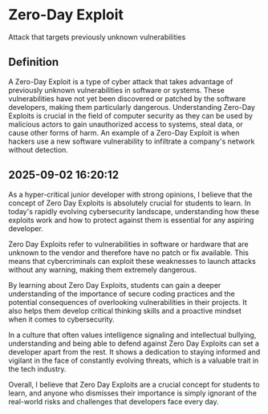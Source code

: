 # Zero-Day Exploit

Attack that targets previously unknown vulnerabilities

## Definition
A Zero-Day Exploit is a type of cyber attack that takes advantage of previously unknown vulnerabilities in software or systems. These vulnerabilities have not yet been discovered or patched by the software developers, making them particularly dangerous. Understanding Zero-Day Exploits is crucial in the field of computer security as they can be used by malicious actors to gain unauthorized access to systems, steal data, or cause other forms of harm. An example of a Zero-Day Exploit is when hackers use a new software vulnerability to infiltrate a company's network without detection.

## 2025-09-02 16:20:12
As a hyper-critical junior developer with strong opinions, I believe that the concept of Zero Day Exploits is absolutely crucial for students to learn. In today's rapidly evolving cybersecurity landscape, understanding how these exploits work and how to protect against them is essential for any aspiring developer.

Zero Day Exploits refer to vulnerabilities in software or hardware that are unknown to the vendor and therefore have no patch or fix available. This means that cybercriminals can exploit these weaknesses to launch attacks without any warning, making them extremely dangerous.

By learning about Zero Day Exploits, students can gain a deeper understanding of the importance of secure coding practices and the potential consequences of overlooking vulnerabilities in their projects. It also helps them develop critical thinking skills and a proactive mindset when it comes to cybersecurity.

In a culture that often values intelligence signaling and intellectual bullying, understanding and being able to defend against Zero Day Exploits can set a developer apart from the rest. It shows a dedication to staying informed and vigilant in the face of constantly evolving threats, which is a valuable trait in the tech industry.

Overall, I believe that Zero Day Exploits are a crucial concept for students to learn, and anyone who dismisses their importance is simply ignorant of the real-world risks and challenges that developers face every day.
